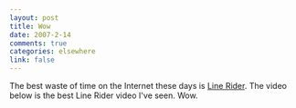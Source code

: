 ```yaml
--- 
layout: post
title: Wow
date: 2007-2-14
comments: true
categories: elsewhere
link: false
---
```

The best waste of time on the Internet these days is <a href="http://www.kottke.org/06/10/line-rider" title="Line Rider">Line Rider</a>. The video below is the best Line Rider video I've seen.  Wow.

<object width="425" height="350"><param name="movie" value="http://www.youtube.com/v/cW44BpXpjYw"></param><param name="wmode" value="transparent"></param><embed src="http://www.youtube.com/v/cW44BpXpjYw" type="application/x-shockwave-flash" wmode="transparent" width="425" height="350"></embed></object>
